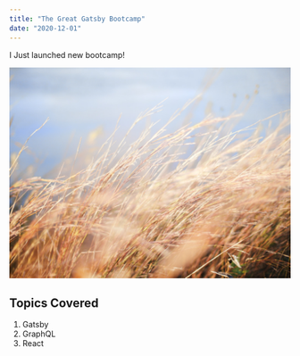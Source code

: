 ```yaml
---
title: "The Great Gatsby Bootcamp"
date: "2020-12-01"
---
```


I Just launched new bootcamp!

![Grass](./grass.jpg)

## Topics Covered

1. Gatsby
2. GraphQL
3. React



